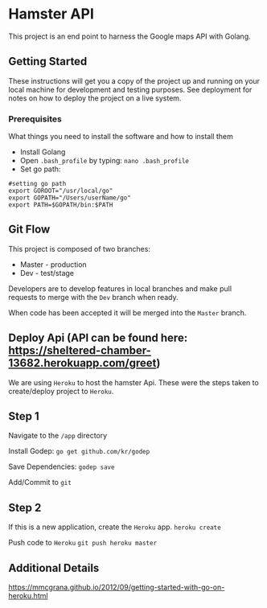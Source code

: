 # Hamster API

This project is an end point to harness the Google maps API with Golang. 

## Getting Started

These instructions will get you a copy of the project up and running on your local machine for development and testing purposes. See deployment for notes on how to deploy the project on a live system.

### Prerequisites

What things you need to install the software and how to install them

-   Install Golang
-   Open `.bash_profile` by typing: `nano .bash_profile`
-   Set go path:

```
#setting go path
export GOROOT="/usr/local/go"
export GOPATH="/Users/userName/go"
export PATH=$GOPATH/bin:$PATH
```

## Git Flow

This project is composed of two branches:

- Master - production
- Dev - test/stage

Developers are to develop features in local branches and make pull requests to merge with the `Dev` branch when ready. 

When code has been accepted it will be merged into the `Master` branch.  

## Deploy Api (API can be found here: https://sheltered-chamber-13682.herokuapp.com/greet)
We are using `Heroku` to host the hamster Api. These were the steps taken to create/deploy project to `Heroku`.

## Step 1
Navigate to the `/app` directory

Install Godep:
```go get github.com/kr/godep```

Save Dependencies:
```godep save```

Add/Commit to `git`

## Step 2
If this is a new application, create the `Heroku` app.
```heroku create```

Push code to `Heroku`
```git push heroku master```

## Additional Details
https://mmcgrana.github.io/2012/09/getting-started-with-go-on-heroku.html
